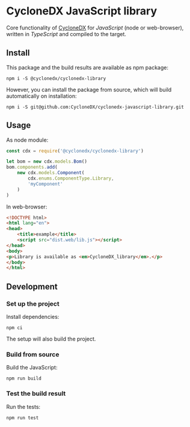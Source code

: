 # CycloneDX JavaScript library

Core functionality of [CycloneDX] for _JavaScript_ (node or web-browser),
written in _TypeScript_ and compiled to the target.

## Install 

This package and the build results are available as npm package:
```shell
npm i -S @cyclonedx/cyclonedx-library
```

However, you can install the package from source, 
which will build automatically on installation:
```shell
npm i -S git@github.com:CycloneDX/cyclonedx-javascript-library.git
```

## Usage

As node module:
```javascript
const cdx = require('@cyclonedx/cyclonedx-library')

let bom = new cdx.models.Bom()
bom.components.add(
    new cdx.models.Component(
        cdx.enums.ComponentType.Library, 
        'myComponent'
    )
)
```

In web-browser:
```html
<!DOCTYPE html>
<html lang="en">
<head>
    <title>example</title>
    <script src="dist.web/lib.js"></script>
</head>
<body>
<p>Library is available as <em>CycloneDX_library</em>.</p>
</body>
</html>
```

## Development

### Set up the project

Install dependencies:
```shell
npm ci
```

The setup will also build the project.

### Build from source

Build the JavaScript:
```shell
npm run build
```

### Test the build result

Run the tests:
```shell
npm run test
```

[CycloneDX]: https://cyclonedx.org/
